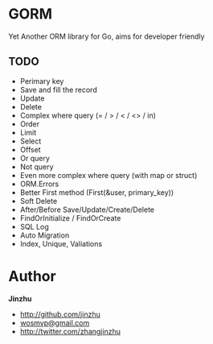 # GORM

Yet Another ORM library for Go, aims for developer friendly

## TODO
* Perimary key
* Save and fill the record
* Update
* Delete
* Complex where query (= / > / < / <> / in)
* Order
* Limit
* Select
* Offset
* Or query
* Not query
* Even more complex where query (with map or struct)
* ORM.Errors
* Better First method (First(&user, primary_key))
* Soft Delete
* After/Before Save/Update/Create/Delete
* FindOrInitialize / FindOrCreate
* SQL Log
* Auto Migration
* Index, Unique, Valiations

# Author

**Jinzhu**

* <http://github.com/jinzhu>
* <wosmvp@gmail.com>
* <http://twitter.com/zhangjinzhu>

